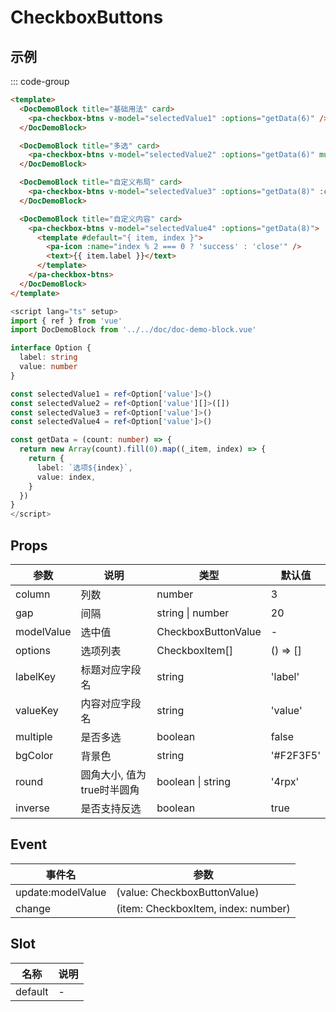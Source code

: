 # CheckboxButtons

## 示例

<!--codes start-->

::: code-group

```html [template]
<template>
  <DocDemoBlock title="基础用法" card>
    <pa-checkbox-btns v-model="selectedValue1" :options="getData(6)" />
  </DocDemoBlock>

  <DocDemoBlock title="多选" card>
    <pa-checkbox-btns v-model="selectedValue2" :options="getData(6)" multiple />
  </DocDemoBlock>

  <DocDemoBlock title="自定义布局" card>
    <pa-checkbox-btns v-model="selectedValue3" :options="getData(8)" :column="4" gap="10" round />
  </DocDemoBlock>

  <DocDemoBlock title="自定义内容" card>
    <pa-checkbox-btns v-model="selectedValue4" :options="getData(8)">
      <template #default="{ item, index }">
        <pa-icon :name="index % 2 === 0 ? 'success' : 'close'" />
        <text>{{ item.label }}</text>
      </template>
    </pa-checkbox-btns>
  </DocDemoBlock>
</template>
```
```ts [script]
<script lang="ts" setup>
import { ref } from 'vue'
import DocDemoBlock from '../../doc/doc-demo-block.vue'

interface Option {
  label: string
  value: number
}

const selectedValue1 = ref<Option['value']>()
const selectedValue2 = ref<Option['value'][]>([])
const selectedValue3 = ref<Option['value']>()
const selectedValue4 = ref<Option['value']>()

const getData = (count: number) => {
  return new Array(count).fill(0).map((_item, index) => {
    return {
      label: `选项${index}`,
      value: index,
    }
  })
}
</script>
```

<!--codes end-->

## Props

<!--props start-->

| 参数 | 说明 | 类型 | 默认值 |
| --- | ----- | --- | --- |
| column | 列数 | number |  3 |
| gap | 间隔 | string \| number |  20 |
| modelValue | 选中值 | CheckboxButtonValue | - |
| options | 选项列表 | CheckboxItem[] |  () => [] |
| labelKey | 标题对应字段名 | string |  'label' |
| valueKey | 内容对应字段名 | string |  'value' |
| multiple | 是否多选 | boolean |  false |
| bgColor | 背景色 | string |  '#F2F3F5' |
| round | 圆角大小, 值为true时半圆角 | boolean \| string |  '4rpx' |
| inverse | 是否支持反选 | boolean |  true |

<!--props end-->

## Event

<!--event start-->

| 事件名 | 参数 |
| --- | --- |
| update:modelValue | (value: CheckboxButtonValue)  |
| change | (item: CheckboxItem, index: number)  |

<!--event end-->

## Slot

<!--slot start-->

| 名称 | 说明 |
| --- | --- |
| default | - |

<!--slot end-->

